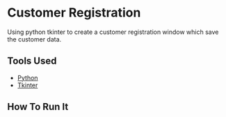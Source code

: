 # Customer Registration

Using python tkinter to create a customer registration window which save the customer data.

## Tools Used

- [Python](https://www.python.org/downloads/)
- [Tkinter](https://docs.python.org/3/library/tk.html)

## How To Run It
